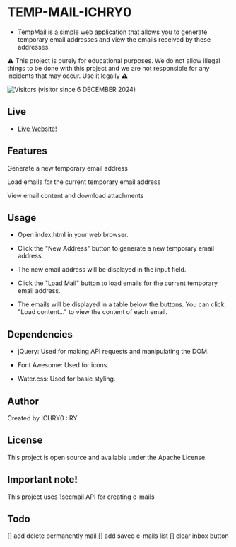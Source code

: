 
# TEMP-MAIL-ICHRY0
- TempMail is a simple web application that allows you to generate temporary email addresses and view the emails received by these addresses. 

 
⚠️ This project is purely for educational purposes. We do not allow illegal things to be done with this project and we are not responsible for any incidents that may occur. Use it legally ⚠️

![Visitors](https://api.visitorbadge.io/api/visitors?path=https%3A%2F%2Fgithub.com%2Fmehmetkahya0%2Ftemp-mail&label=VISITORS&labelColor=%23d9e3f0&countColor=%23263759)
(visitor since 6 DECEMBER 2024)
## Live
- [Live Website!](https://ichry0.github.io/TEMP-MAIL-ICHRY0/)
## Features
Generate a new temporary email address

Load emails for the current temporary email address

View email content and download attachments

## Usage
- Open index.html in your web browser.

- Click the "New Address" button to generate a new temporary email address.

- The new email address will be displayed in the input field.

- Click the "Load Mail" button to load emails for the current temporary email address.

- The emails will be displayed in a table below the buttons. You can click "Load content..." to view the content of each email.

## Dependencies
- jQuery: Used for making API requests and manipulating the DOM.

- Font Awesome: Used for icons.

- Water.css: Used for basic styling.
## Author
Created by ICHRY0 : RY

## License
This project is open source and available under the Apache License.

## Important note!
This project uses 1secmail API for creating e-mails

##  Todo
[] add delete permanently mail
[] add saved e-mails list
[] clear inbox button


